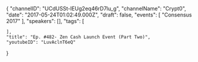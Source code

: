 {
    "channelID": "UCdUSSt-IEUg2eq46rD7lu_g",
    "channelName": "Crypt0",
    "date": "2017-05-24T01:02:49.000Z",
    "draft": false,
    "events": [
        "Consensus 2017"
    ],
    "speakers": [],
    "tags": [

    ],
    "title": "Ep. #482- Zen Cash Launch Event (Part Two)",
    "youtubeID": "LuvAclnT6eQ"
}
